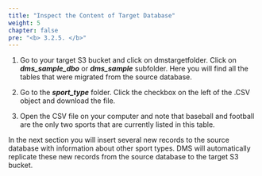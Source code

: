 ```yaml
---
title: "Inspect the Content of Target Database"
weight: 5
chapter: false
pre: "<b> 3.2.5. </b>"
---
```


1. Go to your target S3 bucket and click on dmstargetfolder. Click on **_dms_sample_dbo_** or **_dms_sample_** subfolder. Here you will find all the tables that were migrated from the source database.


1. Go to the **_sport_type_** folder. Click the checkbox on the left of the .CSV object and download the file.


1. Open the CSV file on your computer and note that baseball and football are the only two sports that are currently listed in this table.


In the next section you will insert several new records to the source database with information about other sport types. DMS will automatically replicate these new records from the source database to the target S3 bucket.